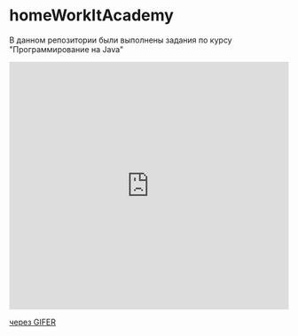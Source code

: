# homeWorkItAcademy

В данном репозитории были выполнены задания по курсу "Программирование на Java"

<div style="padding-top:88.643%;position:relative;"><iframe src="https://gifer.com/embed/9gXv" width="100%" height="100%" style='position:absolute;top:0;left:0;' frameBorder="0" allowFullScreen></iframe></div><p><a href="https://gifer.com">через GIFER</a></p>
